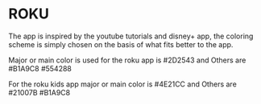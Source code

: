 # ROKU

The app is inspired by the youtube tutorials and disney+ app, the coloring scheme is simply chosen on the basis of what fits better to the app.

Major or main color is used for the roku app is #2D2543 and 
Others are #B1A9C8
#554288  

For the roku kids app major or main color is #4E21CC and
Others are #21007B
#B1A9C8
